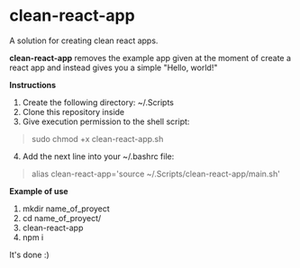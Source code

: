 # clean-react-app
A solution for creating clean react apps.

**clean-react-app** removes the example app given at the moment of create a react app and instead gives you a simple "Hello, world!"

**Instructions**
1. Create the following directory: ~/.Scripts
2. Clone this repository inside
3. Give execution permission to the shell script:
> sudo chmod +x clean-react-app.sh
4. Add the next line into your ~/.bashrc file:
> alias clean-react-app='source ~/.Scripts/clean-react-app/main.sh'

**Example of use**  

1. mkdir name_of_proyect
2. cd name_of_proyect/
3. clean-react-app
4. npm i

It's done :)
